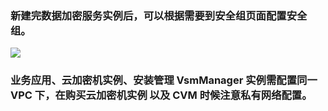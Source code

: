 ###  **新建完数据加密服务实例后，可以根据需要到安全组页面配置安全组。**
![](https://main.qcloudimg.com/raw/b30aab5cc0ed7a264b9154af17807fc0.png)
### **业务应用、云加密机实例、安装管理 VsmManager 实例需配置同一 VPC 下，在购买云加密机实例 以及 CVM 时候注意私有网络配置**。
